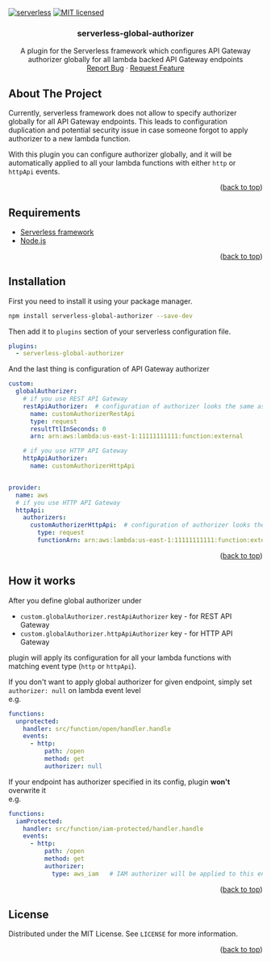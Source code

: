 <a name="readme-top"></a>

[![serverless](http://public.serverless.com/badges/v3.svg)](http://www.serverless.com)
[![MIT licensed](https://img.shields.io/badge/license-MIT-blue.svg)](https://github.com/Unh3ck3d/serverless-global-authorizer/blob/main/LICENSE)

<h3 align="center">serverless-global-authorizer</h3>
<p align="center">
 A plugin for the Serverless framework which configures API Gateway authorizer globally for all lambda backed API Gateway endpoints
<br />
<a href="https://github.com/Unh3ck3d/serverless-global-authorizer/issues">Report Bug</a>
·
<a href="https://github.com/Unh3ck3d/serverless-global-authorizer/issues">Request Feature</a>
</p>

## About The Project

Currently, serverless framework does not allow to specify authorizer globally for all API Gateway endpoints. This leads to
configuration duplication and potential security issue in case someone forgot to apply authorizer to a new lambda function.

With this plugin you can configure authorizer globally, and it will be automatically
applied to all your lambda functions with either `http` or `httpApi` events.

<p align="right">(<a href="#readme-top">back to top</a>)</p>

## Requirements

* [Serverless framework](https://www.serverless.com/)
* [Node.js](https://nodejs.org)

<p align="right">(<a href="#readme-top">back to top</a>)</p>

## Installation

First you need to install it using your package manager.
```sh
npm install serverless-global-authorizer --save-dev
```

Then add it to `plugins` section of your serverless configuration file.

```yaml
plugins:
  - serverless-global-authorizer
```

And the last thing is configuration of API Gateway authorizer
```yaml
custom:
  globalAuthorizer:
    # if you use REST API Gateway
    restApiAuthorizer:  # configuration of authorizer looks the same as in serverless framework e.g. for lambda authorizer https://www.serverless.com/framework/docs/providers/aws/events/apigateway#http-endpoints-with-custom-authorizers
      name: customAuthorizerRestApi
      type: request
      resultTtlInSeconds: 0
      arn: arn:aws:lambda:us-east-1:11111111111:function:external

    # if you use HTTP API Gateway
    httpApiAuthorizer:
      name: customAuthorizerHttpApi


provider:
  name: aws
  # if you use HTTP API Gateway
  httpApi:
    authorizers:
      customAuthorizerHttpApi:  # configuration of authorizer looks the same as in serverless framework e.g. for lambda authorizer https://www.serverless.com/framework/docs/providers/aws/events/http-api
        type: request
        functionArn: arn:aws:lambda:us-east-1:11111111111:function:external
```

<p align="right">(<a href="#readme-top">back to top</a>)</p>

## How it works

After you define global authorizer under
* `custom.globalAuthorizer.restApiAuthorizer` key - for REST API Gateway
* `custom.globalAuthorizer.httpApiAuthorizer` key - for HTTP API Gateway

plugin will apply its configuration for all your lambda functions
with matching event type (`http` or `httpApi`).

If you don't want to apply global authorizer for given endpoint,
simply set `authorizer: null` on lambda event level
<br/>e.g.
```yaml
functions:
  unprotected:
    handler: src/function/open/handler.handle
    events:
      - http:
          path: /open
          method: get
          authorizer: null
```

If your endpoint has authorizer specified in its config, plugin **won't** overwrite it
<br/>e.g.
```yaml
functions:
  iamProtected:
    handler: src/function/iam-protected/handler.handle
    events:
      - http:
          path: /open
          method: get
          authorizer:
            type: aws_iam   # IAM authorizer will be applied to this endpoint, plugin won't apply global authorizer here
```

<p align="right">(<a href="#readme-top">back to top</a>)</p>

## License

Distributed under the MIT License. See `LICENSE` for more information.

<p align="right">(<a href="#readme-top">back to top</a>)</p>
